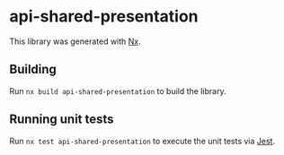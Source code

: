 # api-shared-presentation

This library was generated with [Nx](https://nx.dev).

## Building

Run `nx build api-shared-presentation` to build the library.

## Running unit tests

Run `nx test api-shared-presentation` to execute the unit tests via [Jest](https://jestjs.io).
